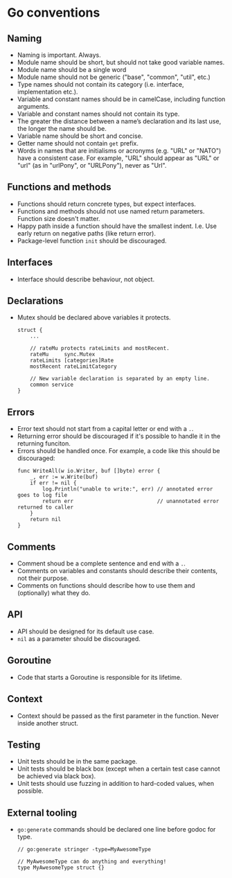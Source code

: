 # Go conventions

## Naming
* Naming is important. Always.
* Module name should be short, but should not take good variable names.
* Module name should be a single word
* Module name should not be generic ("base", "common", "util", etc.)
* Type names should not contain its category (i.e. interface, implementation etc.).
* Variable and constant names should be in camelCase, including function arguments.
* Variable and constant names should not contain its type.
* The greater the distance between a name’s declaration and its last use, the longer the name should be.
* Variable name should be short and concise.
* Getter name should not contain `get` prefix.
* Words in names that are initialisms or acronyms (e.g. "URL" or "NATO") have a consistent case. For example, "URL" should appear as "URL" or "url" (as in "urlPony", or "URLPony"), never as "Url". 

## Functions and methods
* Functions should return concrete types, but expect interfaces.
* Functions and methods should not use named return parameters. Function size doesn't matter.
* Happy path inside a function should have the smallest indent. I.e. Use early return on negative paths (like return error). 
* Package-level function `init` should be discouraged.

## Interfaces
* Interface should describe behaviour, not object.

## Declarations
* Mutex should be declared above variables it protects.
	```
	struct {
		...

		// rateMu protects rateLimits and mostRecent.
		rateMu     sync.Mutex
		rateLimits [categories]Rate
		mostRecent rateLimitCategory

		// New variable declaration is separated by an empty line.
		common service
	}
	```

## Errors
* Error text should not start from a capital letter or end with a `.`.
* Returning error should be discouraged if it's possible to handle it in the returning funciton.
* Errors should be handled once. For example, a code like this should be discouraged:
	```
	func WriteAll(w io.Writer, buf []byte) error {
		_, err := w.Write(buf)
		if err != nil {
			log.Println("unable to write:", err) // annotated error goes to log file
			return err                           // unannotated error returned to caller
		}
		return nil
	}
	```

## Comments
* Comment shoud be a complete sentence and end with a `.`.
* Comments on variables and constants should describe their contents, not their purpose.
* Comments on functions should describe how to use them and (optionally) what they do.

## API
* API should be designed for its default use case.
* `nil` as a parameter should be discouraged.

## Goroutine
* Code that starts a Goroutine is responsible for its lifetime.

## Context
* Context should be passed as the first parameter in the function. Never inside another struct.

## Testing
* Unit tests should be in the same package.
* Unit tests should be black box (except when a certain test case cannot be achieved via black box).
* Unit tests should use fuzzing in addition to hard-coded values, when possible.

## External tooling
* `go:generate` commands should be declared one line before godoc for type.
	```
	// go:generate stringer -type=MyAwesomeType
        
	// MyAwesomeType can do anything and everything!
	type MyAwesomeType struct {}
	```
